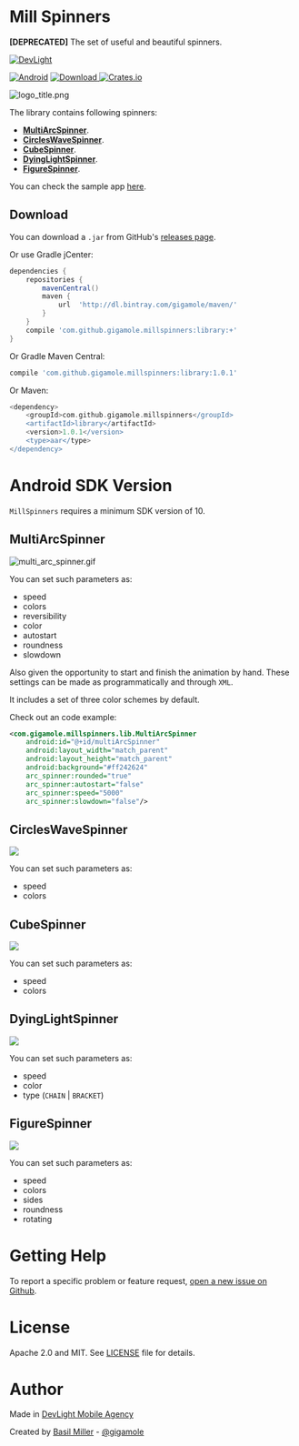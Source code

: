 Mill Spinners
=============

<b>\[DEPRECATED\]</b> The set of useful and beautiful spinners.

[![DevLight](https://lh4.googleusercontent.com/-9btnRFp_eVo/V5cfwZsBpMI/AAAAAAAAC4E/s4NGoezKhpAVdVofAoez1QWpzK5Na8_cQCL0B/w147-h20-no/devlight-badge.png)](http://devlight.com.ua)

[![Android](https://img.shields.io/badge/platform-android-brightgreen.svg?style=flat&label=Platform)](https://github.com/DevLight-Mobile-Agency)
[![Download](https://api.bintray.com/packages/gigamole/maven/millspinners/images/download.svg) ](https://bintray.com/gigamole/maven/millspinners/_latestVersion)
[![Crates.io](https://img.shields.io/crates/l/rustc-serialize.svg?maxAge=2592000&label=License)](https://github.com/DevLight-Mobile-Agency/MillSpinners/blob/master/LICENSE.txt)

![](https://lh3.googleusercontent.com/-bzGxaA_Oyk4/VR-miVWxGrI/AAAAAAAAAZE/tuTVk2dcRyQ/s0/Untitled-4.png "logo_title.png")

The library contains following spinners:

 - [**MultiArcSpinner**](#multi_arc_spinner).
 - [**CirclesWaveSpinner**](#cws).
 - [**CubeSpinner**](#cs).
 - [**DyingLightSpinner**](#dls).
 - [**FigureSpinner**](#fs).

You can check the sample app [here](https://github.com/DevLight-Mobile-Agency/MillSpinners/tree/master/app).

Download
------------

You can download a `.jar` from GitHub's [releases page](https://github.com/DevLight-Mobile-Agency/MillSpinners/releases).

Or use Gradle jCenter:

```groovy
dependencies {
    repositories {
        mavenCentral()
        maven {
            url  'http://dl.bintray.com/gigamole/maven/'
        }
    }
    compile 'com.github.gigamole.millspinners:library:+'
}
```

Or Gradle Maven Central:

```groovy
compile 'com.github.gigamole.millspinners:library:1.0.1'
```

Or Maven:

```groovy
<dependency>
    <groupId>com.github.gigamole.millspinners</groupId>
    <artifactId>library</artifactId>
    <version>1.0.1</version>
    <type>aar</type>
</dependency>
```

Android SDK Version
=========
`MillSpinners` requires a minimum SDK version of 10.

<a name="multi_arc_spinner"></a>MultiArcSpinner
------------
![](https://lh3.googleusercontent.com/-xmtjZYfrZ3g/VR-7WR2tQ1I/AAAAAAAAAZs/YzLSSYPukYE/s0/multi_arc_spinner.gif "multi_arc_spinner.gif")

You can set such parameters as:

 - speed
 - colors
 - reversibility
 - color
 - autostart
 - roundness
 - slowdown

Also given the opportunity to start and finish the animation by hand.
These settings can be made as programmatically and through `XML`.

It includes a set of three color schemes by default.

Check out an code example:

```xml
<com.gigamole.millspinners.lib.MultiArcSpinner
    android:id="@+id/multiArcSpinner"
    android:layout_width="match_parent"
    android:layout_height="match_parent"
    android:background="#ff242624"
    arc_spinner:rounded="true"
    arc_spinner:autostart="false"
    arc_spinner:speed="5000"
    arc_spinner:slowdown="false"/>
```

<a name="cws"></a>CirclesWaveSpinner
------------
![](https://lh5.googleusercontent.com/-PaQXf0zlY5E/VU00AZvffaI/AAAAAAAAAa4/VH36UhvzXl4/w153-h165-no/cws.gif)

You can set such parameters as:

 - speed
 - colors

<a name="cs"></a>CubeSpinner
------------
![](https://lh4.googleusercontent.com/-ysG5WmZKG0w/VU00Ao5_MDI/AAAAAAAAAa0/bYf3v90XpcA/w144-h146-no/cs.gif)

You can set such parameters as:

- speed
- colors

<a name="dls"></a>DyingLightSpinner
------------
![](https://lh5.googleusercontent.com/-X61M2jmXkTs/VU00AdyLk9I/AAAAAAAAAbI/4BKr42uJ4Vc/w170-h261-no/dls.gif)

You can set such parameters as:

- speed
- color
- type (`CHAIN` | `BRACKET`)

<a name="fs"></a>FigureSpinner
------------
![](https://lh5.googleusercontent.com/-b8PfdN9PoLw/VU00BPNG2cI/AAAAAAAAAbE/AXDZuOMEb5k/w175-h262-no/fs.gif)

You can set such parameters as:

- speed
- colors
- sides
- roundness
- rotating

Getting Help
======

To report a specific problem or feature request, [open a new issue on Github](https://github.com/DevLight-Mobile-Agency/MillSpinners/issues/new).

License
======
Apache 2.0 and MIT. See [LICENSE](https://github.com/DevLight-Mobile-Agency/MillSpinners/blob/master/LICENSE.txt) file for details.


Author
=======

Made in [DevLight Mobile Agency](https://github.com/DevLight-Mobile-Agency)

Created by [Basil Miller](https://github.com/GIGAMOLE) - [@gigamole](mailto:gigamole53@gmail.com)